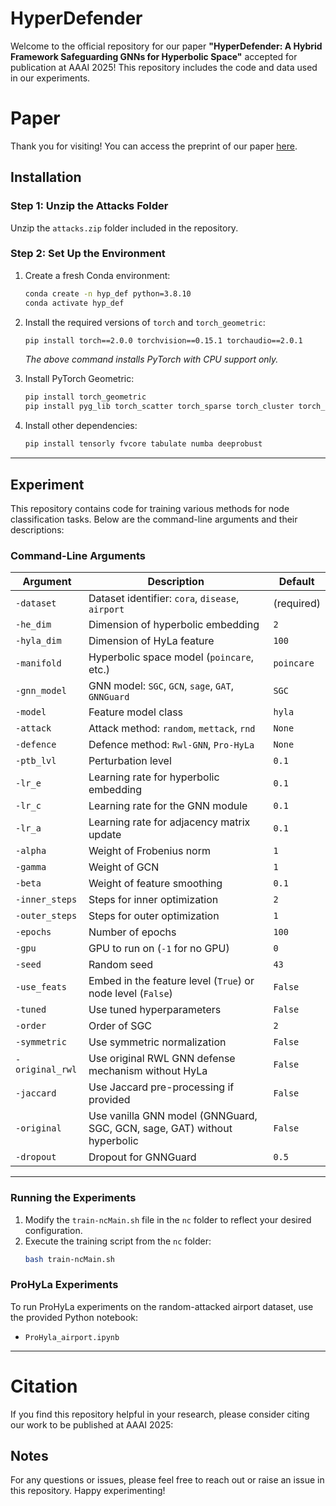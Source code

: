 # HyperDefender
Welcome to the official repository for our paper **"HyperDefender: A Hybrid Framework Safeguarding GNNs for Hyperbolic Space"** accepted for publication at AAAI 2025! This repository includes the code and data used in our experiments.

# Paper
Thank you for visiting! You can access the preprint of our paper [here](https://drive.google.com/file/d/1YVd5zmxqLLkv0Cazd5p_BUUf1Xxj_yc7/view?usp=drive_link).

## Installation

### Step 1: Unzip the Attacks Folder

Unzip the `attacks.zip` folder included in the repository.

### Step 2: Set Up the Environment

1. Create a fresh Conda environment:
   ```bash
   conda create -n hyp_def python=3.8.10
   conda activate hyp_def
   ```

2. Install the required versions of `torch` and `torch_geometric`:
   ```bash
   pip install torch==2.0.0 torchvision==0.15.1 torchaudio==2.0.1
   ```
   *The above command installs PyTorch with CPU support only.*

3. Install PyTorch Geometric:
   ```bash
   pip install torch_geometric
   pip install pyg_lib torch_scatter torch_sparse torch_cluster torch_spline_conv -f https://data.pyg.org/whl/torch-2.0.0+cpu.html
   ```

4. Install other dependencies:
   ```bash
   pip install tensorly fvcore tabulate numba deeprobust
   ```

---

## Experiment

This repository contains code for training various methods for node classification tasks. Below are the command-line arguments and their descriptions:

### Command-Line Arguments

| Argument            | Description                                                                 | Default       |
|---------------------|-----------------------------------------------------------------------------|---------------|
| `-dataset`          | Dataset identifier: `cora`, `disease`, `airport`                           | (required)    |
| `-he_dim`           | Dimension of hyperbolic embedding                                           | `2`           |
| `-hyla_dim`         | Dimension of HyLa feature                                                  | `100`         |
| `-manifold`         | Hyperbolic space model (`poincare`, etc.)                                  | `poincare`    |
| `-gnn_model`        | GNN model: `SGC`, `GCN`, `sage`, `GAT`, `GNNGuard`                         | `SGC`         |
| `-model`            | Feature model class                                                        | `hyla`        |
| `-attack`           | Attack method: `random`, `mettack`, `rnd`                                  | `None`        |
| `-defence`          | Defence method: `Rwl-GNN`, `Pro-HyLa`                                      | `None`        |
| `-ptb_lvl`          | Perturbation level                                                         | `0.1`         |
| `-lr_e`             | Learning rate for hyperbolic embedding                                     | `0.1`         |
| `-lr_c`             | Learning rate for the GNN module                                           | `0.1`         |
| `-lr_a`             | Learning rate for adjacency matrix update                                  | `0.1`         |
| `-alpha`            | Weight of Frobenius norm                                                   | `1`           |
| `-gamma`            | Weight of GCN                                                              | `1`           |
| `-beta`             | Weight of feature smoothing                                                | `0.1`         |
| `-inner_steps`      | Steps for inner optimization                                               | `2`           |
| `-outer_steps`      | Steps for outer optimization                                               | `1`           |
| `-epochs`           | Number of epochs                                                           | `100`         |
| `-gpu`              | GPU to run on (`-1` for no GPU)                                            | `0`           |
| `-seed`             | Random seed                                                                | `43`          |
| `-use_feats`        | Embed in the feature level (`True`) or node level (`False`)                | `False`       |
| `-tuned`            | Use tuned hyperparameters                                                  | `False`       |
| `-order`            | Order of SGC                                                               | `2`           |
| `-symmetric`        | Use symmetric normalization                                                | `False`       |
| `-original_rwl`     | Use original RWL GNN defense mechanism without HyLa                       | `False`       |
| `-jaccard`          | Use Jaccard pre-processing if provided                                     | `False`       |
| `-original`         | Use vanilla GNN model (GNNGuard, SGC, GCN, sage, GAT) without hyperbolic  | `False`       |
| `-dropout`          | Dropout for GNNGuard                                                       | `0.5`         |

---

### Running the Experiments

1. Modify the `train-ncMain.sh` file in the `nc` folder to reflect your desired configuration.
2. Execute the training script from the `nc` folder:
   ```bash
   bash train-ncMain.sh
   ```

### ProHyLa Experiments

To run ProHyLa experiments on the random-attacked airport dataset, use the provided Python notebook:
- `ProHyla_airport.ipynb`

---
# Citation
If you find this repository helpful in your research, please consider citing our work to be published at AAAI 2025:

## Notes

For any questions or issues, please feel free to reach out or raise an issue in this repository. Happy experimenting!
